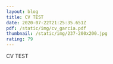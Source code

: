 ```yaml
---
layout: blog
title: CV TEST
date: 2020-07-22T21:25:35.651Z
pdf: /static/img/cv_garcia.pdf
thumbnail: /static/img/237-200x200.jpg
rating: 79
---
```


CV TEST
